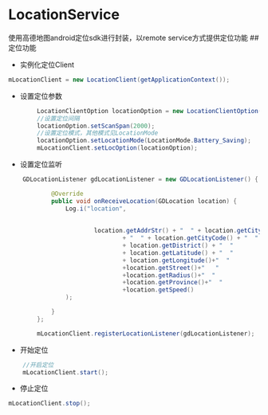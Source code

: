 # LocationService
使用高德地图android定位sdk进行封装，以remote service方式提供定位功能
##定位功能

* 实例化定位Client
``` java
mLocationClient = new LocationClient(getApplicationContext());
``` 

* 设置定位参数
``` java
	    LocationClientOption locationOption = new LocationClientOption();
		//设置定位间隔
		locationOption.setScanSpan(2000);
		//设置定位模式，其他模式见LocationMode
		locationOption.setLocationMode(LocationMode.Battery_Saving);	
		mLocationClient.setLocOption(locationOption);
``` 

* 设置定位监听
``` java
	GDLocationListener gdLocationListener = new GDLocationListener() {

			@Override
			public void onReceiveLocation(GDLocation location) {
				Log.i("location",
						 
						
						location.getAddrStr() + "  " + location.getCity()
								+ "  " + location.getCityCode() + "  "
								+ location.getDistrict() + "  "
								+ location.getLatitude() + "  "
								+ location.getLongitude()+"  "
								+location.getStreet()+"   "
								+location.getRadius()+"  "
								+location.getProvince()+"  "
								+location.getSpeed()
				);

			}
		};

		mLocationClient.registerLocationListener(gdLocationListener);
``` 	
* 开始定位
``` java
	//开启定位
	mLocationClient.start();	
``` 
* 停止定位
``` java
mLocationClient.stop();	
``` 